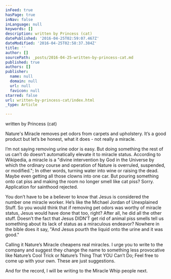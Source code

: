 ```yaml
---
inFeed: true
hasPage: true
inNav: false
inLanguage: null
keywords: []
description: written by Princess (cat)
datePublished: '2016-04-25T02:59:07.467Z'
dateModified: '2016-04-25T02:58:37.384Z'
title: ''
author: []
sourcePath: _posts/2016-04-25-written-by-princess-cat.md
published: true
authors: []
publisher:
  name: null
  domain: null
  url: null
  favicon: null
starred: false
url: written-by-princess-cat/index.html
_type: Article

---
```

written by Princess (cat)

Nature's Miracle removes pet odors from carpets and upholstery. Itʼs a good product but letʼs be honest, what it does - not really a miracle. 

Iʼm not saying removing urine odor is easy. But doing something the rest of us canʼt do doesnʼt automatically elevate it to miracle status. According to Wikipedia, a miracle is a "divine intervention by God in the Universe by which the ordinary course and operation of Nature is overruled, suspended, or modified."; In other words, turning water into wine or raising the dead. Maybe even getting all those clowns into one car. But pouring something onto cat piss and making the room no longer smell like cat piss? Sorry. Application for sainthood rejected. 

You donʼt have to be a believer to know that Jesus is considered the number one miracle worker. Heʼs like the Michael Jordan of Unexplained Stuff. So you would think that if removing pet odors was worthy of miracle status, Jesus would have done that too, right? After all, he did all the other stuff. Doesnʼt the fact that Jesus DIDNʼT get rid of animal piss smells tell us something about its lack of status as a miraculous endeavor? Nowhere in the bible does it say, "And Jesus pourth the liquid onto the urine and it was good." 

Calling it Natureʼs Miracle cheapens real miracles. I urge you to write to the company and suggest they change the name to something less provocative like Natureʼs Cool Trick or Natureʼs Thing That YOU Canʼt Do; Feel free to come up with your own. These are just suggestions. 

And for the record, I will be writing to the Miracle Whip people next.